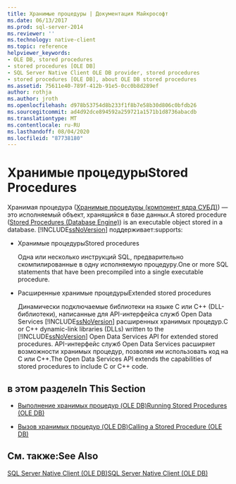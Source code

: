 ```yaml
---
title: Хранимые процедуры | Документация Майкрософт
ms.date: 06/13/2017
ms.prod: sql-server-2014
ms.reviewer: ''
ms.technology: native-client
ms.topic: reference
helpviewer_keywords:
- OLE DB, stored procedures
- stored procedures [OLE DB]
- SQL Server Native Client OLE DB provider, stored procedures
- stored procedures [OLE DB], about OLE DB stored procedures
ms.assetid: 75611e40-789f-412b-91e5-0cc0b8d289ef
author: rothja
ms.author: jroth
ms.openlocfilehash: d978b53754d8b233f1f8b7e58b30d806c0bfdb26
ms.sourcegitcommit: ad4d92dce894592a259721a1571b1d8736abacdb
ms.translationtype: MT
ms.contentlocale: ru-RU
ms.lasthandoff: 08/04/2020
ms.locfileid: "87738180"
---
```

# <a name="stored-procedures"></a><span data-ttu-id="82668-102">Хранимые процедуры</span><span class="sxs-lookup"><span data-stu-id="82668-102">Stored Procedures</span></span>
  <span data-ttu-id="82668-103">Хранимая процедура ([Хранимые процедуры (компонент ядра СУБД)](../../stored-procedures/stored-procedures-database-engine.md)) — это исполняемый объект, хранящийся в базе данных.</span><span class="sxs-lookup"><span data-stu-id="82668-103">A stored procedure ([Stored Procedures &#40;Database Engine&#41;](../../stored-procedures/stored-procedures-database-engine.md)) is an executable object stored in a database.</span></span> [!INCLUDE[ssNoVersion](../../../includes/ssnoversion-md.md)] <span data-ttu-id="82668-104">поддерживает:</span><span class="sxs-lookup"><span data-stu-id="82668-104">supports:</span></span>  
  
-   <span data-ttu-id="82668-105">Хранимые процедуры</span><span class="sxs-lookup"><span data-stu-id="82668-105">Stored procedures</span></span>  
  
     <span data-ttu-id="82668-106">Одна или несколько инструкций SQL, предварительно скомпилированные в одну исполняемую процедуру.</span><span class="sxs-lookup"><span data-stu-id="82668-106">One or more SQL statements that have been precompiled into a single executable procedure.</span></span>  
  
-   <span data-ttu-id="82668-107">Расширенные хранимые процедуры</span><span class="sxs-lookup"><span data-stu-id="82668-107">Extended stored procedures</span></span>  
  
     <span data-ttu-id="82668-108">Динамически подключаемые библиотеки на языке C или C++ (DLL-библиотеки), написанные для API-интерфейса служб Open Data Services [!INCLUDE[ssNoVersion](../../../includes/ssnoversion-md.md)] расширенных хранимых процедур.</span><span class="sxs-lookup"><span data-stu-id="82668-108">C or C++ dynamic-link libraries (DLLs) written to the [!INCLUDE[ssNoVersion](../../../includes/ssnoversion-md.md)] Open Data Services API for extended stored procedures.</span></span> <span data-ttu-id="82668-109">API-интерфейс служб Open Data Services расширяет возможности хранимых процедур, позволяя им использовать код на C или C++.</span><span class="sxs-lookup"><span data-stu-id="82668-109">The Open Data Services API extends the capabilities of stored procedures to include C or C++ code.</span></span>  
  
## <a name="in-this-section"></a><span data-ttu-id="82668-110">в этом разделе</span><span class="sxs-lookup"><span data-stu-id="82668-110">In This Section</span></span>  
  
-   [<span data-ttu-id="82668-111">Выполнение хранимых процедур (OLE DB)</span><span class="sxs-lookup"><span data-stu-id="82668-111">Running Stored Procedures &#40;OLE DB&#41;</span></span>](stored-procedures-running.md)  
  
-   [<span data-ttu-id="82668-112">Вызов хранимых процедур (OLE DB)</span><span class="sxs-lookup"><span data-stu-id="82668-112">Calling a Stored Procedure &#40;OLE DB&#41;</span></span>](stored-procedures-calling.md)  
  
## <a name="see-also"></a><span data-ttu-id="82668-113">См. также:</span><span class="sxs-lookup"><span data-stu-id="82668-113">See Also</span></span>  
 [<span data-ttu-id="82668-114">SQL Server Native Client (OLE DB)</span><span class="sxs-lookup"><span data-stu-id="82668-114">SQL Server Native Client &#40;OLE DB&#41;</span></span>](sql-server-native-client-ole-db.md)  
  
  
